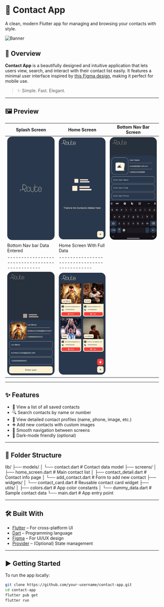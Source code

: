 # 📇 Contact App

A clean, modern Flutter app for managing and browsing your contacts with style.

![Banner](assets/images/banner.png)

## 🧭 Overview

**Contact App** is a beautifully designed and intuitive application that lets users view, search, and interact with their contact list easily. It features a minimal user interface inspired by [this Figma design](https://www.figma.com/design/75BNa0JF2kPRjZVlhx1BHK/Contact-App?node-id=54-1121&t=iDFY6dqC62Ptnhi9-1), making it perfect for mobile use.

> ✨ Simple. Fast. Elegant.

---

## 🖼️ Preview

| Splash Screen                                                     | Home Screen                                       | Bottom Nav Bar Screen                       |
|-------------------------------------------------------------------|---------------------------------------------------|---------------------------------------------|
| ![Splash Screen](assets/ui/SplashScreen.png)                      | ![Home Screen](assets/ui/HomeScreen.png)          | ![BottomNavbar](assets/ui/BottomNavbar.png) |
| Bottom Nav bar Data Entered                                       | Home Screen With Full Data                        |
| ----------------------------------------------                    | --------------------------------------------      |
| ![BottomNavbarDataEntered](assets/ui/BottomNavbarDataEntered.png) | ![Home Screen Full](assets/ui/HomeScreenFull.png) |

---

## ✨ Features

- 📱 View a list of all saved contacts
- 🔍 Search contacts by name or number
- 🧑 View detailed contact profiles (name, phone, image, etc.)
- ➕ Add new contacts with custom images
- 🧭 Smooth navigation between screens
- 🌙 Dark-mode friendly (optional)

---

## 🧱 Folder Structure

lib/ ├── models/ │ └── contact.dart # Contact data model ├── screens/ │ ├── home_screen.dart # Main contact list │ ├── contact_detail.dart # Contact info page │ └── add_contact.dart # Form to add new contact ├── widgets/ │ └── contact_card.dart # Reusable contact card widget ├── utils/ │ ├── colors.dart # App color constants │ └── dummy_data.dart # Sample contact data └── main.dart # App entry point


---

## 🛠️ Built With

- [Flutter](https://flutter.dev/) – For cross-platform UI
- [Dart](https://dart.dev/) – Programming language
- [Figma](https://figma.com) – For UI/UX design
- [Provider](https://pub.dev/packages/provider) – (Optional) State management

---

## ▶️ Getting Started

To run the app locally:

```bash
git clone https://github.com/your-username/contact-app.git
cd contact-app
flutter pub get
flutter run
